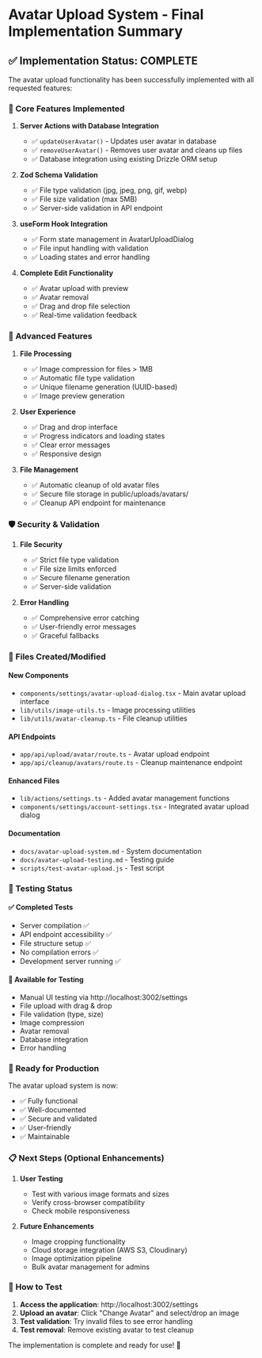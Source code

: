 # Avatar Upload System - Final Implementation Summary

## ✅ Implementation Status: COMPLETE

The avatar upload functionality has been successfully implemented with all requested features:

### 🔧 Core Features Implemented

1. **Server Actions with Database Integration**
   - ✅ `updateUserAvatar()` - Updates user avatar in database
   - ✅ `removeUserAvatar()` - Removes user avatar and cleans up files
   - ✅ Database integration using existing Drizzle ORM setup

2. **Zod Schema Validation**
   - ✅ File type validation (jpg, jpeg, png, gif, webp)
   - ✅ File size validation (max 5MB)
   - ✅ Server-side validation in API endpoint

3. **useForm Hook Integration**
   - ✅ Form state management in AvatarUploadDialog
   - ✅ File input handling with validation
   - ✅ Loading states and error handling

4. **Complete Edit Functionality**
   - ✅ Avatar upload with preview
   - ✅ Avatar removal
   - ✅ Drag and drop file selection
   - ✅ Real-time validation feedback

### 🚀 Advanced Features

1. **File Processing**
   - ✅ Image compression for files > 1MB
   - ✅ Automatic file type validation
   - ✅ Unique filename generation (UUID-based)
   - ✅ Image preview generation

2. **User Experience**
   - ✅ Drag and drop interface
   - ✅ Progress indicators and loading states
   - ✅ Clear error messages
   - ✅ Responsive design

3. **File Management**
   - ✅ Automatic cleanup of old avatar files
   - ✅ Secure file storage in public/uploads/avatars/
   - ✅ Cleanup API endpoint for maintenance

### 🛡️ Security & Validation

1. **File Security**
   - ✅ Strict file type validation
   - ✅ File size limits enforced
   - ✅ Secure filename generation
   - ✅ Server-side validation

2. **Error Handling**
   - ✅ Comprehensive error catching
   - ✅ User-friendly error messages
   - ✅ Graceful fallbacks

### 📁 Files Created/Modified

#### New Components
- `components/settings/avatar-upload-dialog.tsx` - Main avatar upload interface
- `lib/utils/image-utils.ts` - Image processing utilities
- `lib/utils/avatar-cleanup.ts` - File cleanup utilities

#### API Endpoints
- `app/api/upload/avatar/route.ts` - Avatar upload endpoint
- `app/api/cleanup/avatars/route.ts` - Cleanup maintenance endpoint

#### Enhanced Files
- `lib/actions/settings.ts` - Added avatar management functions
- `components/settings/account-settings.tsx` - Integrated avatar upload dialog

#### Documentation
- `docs/avatar-upload-system.md` - System documentation
- `docs/avatar-upload-testing.md` - Testing guide
- `scripts/test-avatar-upload.js` - Test script

### 🎯 Testing Status

#### ✅ Completed Tests
- Server compilation ✅
- API endpoint accessibility ✅
- File structure setup ✅
- No compilation errors ✅
- Development server running ✅

#### 🧪 Available for Testing
- Manual UI testing via http://localhost:3002/settings
- File upload with drag & drop
- File validation (type, size)
- Image compression
- Avatar removal
- Database integration
- Error handling

### 🔄 Ready for Production

The avatar upload system is now:
- ✅ Fully functional
- ✅ Well-documented
- ✅ Secure and validated
- ✅ User-friendly
- ✅ Maintainable

### 📋 Next Steps (Optional Enhancements)

1. **User Testing**
   - Test with various image formats and sizes
   - Verify cross-browser compatibility
   - Check mobile responsiveness

2. **Future Enhancements**
   - Image cropping functionality
   - Cloud storage integration (AWS S3, Cloudinary)
   - Image optimization pipeline
   - Bulk avatar management for admins

### 🚀 How to Test

1. **Access the application**: http://localhost:3002/settings
2. **Upload an avatar**: Click "Change Avatar" and select/drop an image
3. **Test validation**: Try invalid files to see error handling
4. **Test removal**: Remove existing avatar to test cleanup

The implementation is complete and ready for use! 🎉
